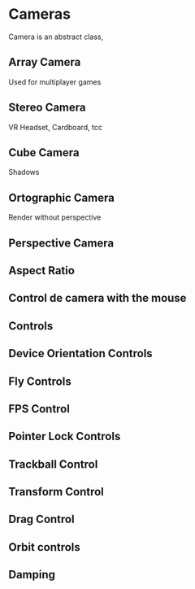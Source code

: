 # Cameras

Camera is an abstract class,

## Array Camera

Used for multiplayer games

## Stereo Camera

VR Headset, Cardboard, tcc

## Cube Camera

Shadows

## Ortographic Camera

Render without perspective

## Perspective Camera

## Aspect Ratio

## Control de camera with the mouse

## Controls

## Device Orientation Controls

## Fly Controls

## FPS Control

## Pointer Lock Controls

## Trackball Control

## Transform Control

## Drag Control

## Orbit controls

## Damping
